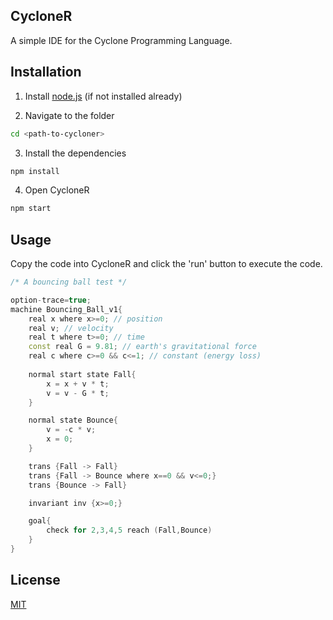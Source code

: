 ## CycloneR

A simple IDE for the Cyclone Programming Language.

## Installation

1. Install [node.js](https://nodejs.org/en/download/) (if not installed already)

2. Navigate to the folder
```bash
cd <path-to-cycloner>
```

3. Install the dependencies
```bash
npm install
```

4. Open CycloneR
```bash
npm start
```

## Usage

Copy the code into CycloneR and click the 'run' button to execute the code.

```cpp
/* A bouncing ball test */

option-trace=true;
machine Bouncing_Ball_v1{
    real x where x>=0; // position 
    real v; // velocity
    real t where t>=0; // time
    const real G = 9.81; // earth's gravitational force
    real c where c>=0 && c<=1; // constant (energy loss)
    
    normal start state Fall{
        x = x + v * t;
        v = v - G * t;
    }

    normal state Bounce{
        v = -c * v;
        x = 0;
    }

    trans {Fall -> Fall}
    trans {Fall -> Bounce where x==0 && v<=0;}
    trans {Bounce -> Fall}

    invariant inv {x>=0;}

    goal{
        check for 2,3,4,5 reach (Fall,Bounce)
    }
}

```

## License

[MIT](https://choosealicense.com/licenses/mit/)